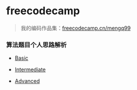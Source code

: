 # freecodecamp

> 我的编码作品集：[freecodecamp.cn/mengq99][3]

### 算法题目个人思路解析

- [Basic](Basic.md)
- [Intermediate](Intermediate.md) 
- [Advanced](Advanced.md)





  [3]: https://freecodecamp.cn/mengq99

